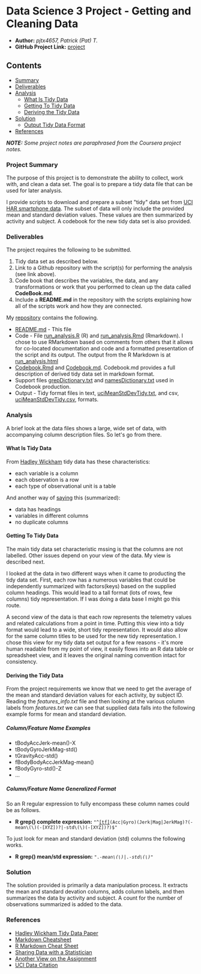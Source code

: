 # Data Science 3 Project - Getting and Cleaning Data
* __Author:__ *pjtx4657, Patrick (Pat) T.*
* __GitHub Project Link:__ [project](https://github.com/pjtoms/ds3-gcd "GitHub project link")

## Contents

* [Summary](#project)
* [Deliverables](#deliverables)
* [Analysis](#analysis)
  * [What Is Tidy Data](#whatIsTidy)
  * [Getting To Tidy Data](#gettingToTidy)
  * [Deriving the Tidy Data](#deriving)
* [Solution](#solution)
  * [Output Tidy Data Format](#tidyDataFmt)
* [References](#references)

_**NOTE:** Some project notes are paraphrased from the Coursera project notes._

### <a name="project"></a>Project Summary
The purpose of this project is to demonstrate the ability to collect, work with, and clean a data set. The goal is to prepare a tidy data file that can be used for later analysis.

I provide scripts to download and prepare a subset "tidy" data set from [UCI HAR smartphone data](http://archive.ics.uci.edu/ml/datasets/Human+Activity+Recognition+Using+Smartphones "from UCI Machine Learning Repository - citation request at bottom of page"). The subset of data will only include the provided mean and standard deviation values. These values are then summarized by activity and subject. A codebook for the new tidy data set is also provided.

### <a name="deliverables"></a>Deliverables
The project requires the following to be submitted.
1. Tidy data set as described below.
2. Link to a Github repository with the script(s) for performing the analysis (see link above).
3. Code book that describes the variables, the data, and any transformations or work that you performed to clean up the data called __CodeBook.md__.
4. Include a __README.md__ in the repository with the scripts explaining how all of the scripts work and how they are connected.

My [repository](https://github.com/pjtoms/ds3-gcd "GitHub project link") contains the following.
* [README.md](https://github.com/pjtoms/ds3-gcd/blob/master/README.md "this file") - This file
* Code - File [run_analysis.R](https://github.com/pjtoms/ds3-gcd/blob/master/run_analysis.R "Initial script") (R) and [run_analysis.Rmd](https://github.com/pjtoms/ds3-gcd/blob/master/run_analysis.Rmd "main processing") (Rmarkdown). I chose to use RMarkdown based on comments from others that it allows for co-located documentation and code and a formatted presentation of the script and its output. The output from the R Markdown is at [run_analysis.html](https://github.com/pjtoms/ds3-gcd/blob/master/run_analysis.html "run_analysis.Rmd output")
* [Codebook.Rmd](https://github.com/pjtoms/ds3-gcd/blob/master/Codebook.Rmd "code book generator script") and [Codebook.md](https://github.com/pjtoms/ds3-gcd/blob/master/Codebook.md "code book markdown output"). Codebook.md provides a full description of derived tidy data set in markdown format.
* Support files [grepDictionary.txt](https://github.com/pjtoms/ds3-gcd/blob/master/grepDictionary.txt "grep expressions to support codebook production") and [namesDictionary.txt](https://github.com/pjtoms/ds3-gcd/blob/master/namesDictionary.txt "names dictionary to support codebook production") used in Codebook production.
* Output - Tidy format files in text, [uciMeanStdDevTidy.txt](https://github.com/pjtoms/ds3-gcd/blob/master/uciMeanStdDevTidy.txt "text tidy file"), and csv, [uciMeanStdDevTidy.csv](https://github.com/pjtoms/ds3-gcd/blob/master/uciMeanStdDevTidy.csv "csv tidy file"), formats.

### <a name="analysis"></a>Analysis
A brief look at the data files shows a large, wide set of data, with accompanying column description files. So let's go from there.

#### <a name="whatIsTidy"></a>What Is Tidy Data
From [Hadley Wickham](http://vita.had.co.nz/papers/tidy-data.pdf "tidy data paper") tidy data has these characteristics:

* each variable is a column
* each observation is a row
* each type of observational unit is a table

And another way of [saying](https://thoughtfulbloke.wordpress.com/2015/09/09/getting-and-cleaning-the-assignment/ "project notes from forum reference") this (summarized):

* data has headings
* variables in different columns
* no duplicate columns

#### <a name="gettingToTidy"></a>Getting To Tidy Data
The main tidy data set characteristic mssing is that the columns are not labelled. Other issues depend on your view of the data. My view is described next.

I looked at the data in two different ways when it came to producting the tidy data set. First, each row has a numerous variables that could be independently summarized with factors(keys) based on the supplied column headings. This would lead to a tall format (lots of rows, few columns) tidy representation. If I was doing a data base I might go this route.

A second view of the data is that each row represents the telemetry values and related calculations from a point in time. Putting this view into a tidy format would lead to a wide, short tidy representation. It would also allow for the same column titles to be used for the new tidy representation. I chose this view for my tidy data set output for a few reasons - it's more human readable from my point of view, it easily flows into an R data table or spreadsheet view, and it leaves the original naming convention intact for consistency.

#### <a name="deriving"></a>Deriving the Tidy Data
From the project requirements we know that we need to get the average of the mean and standard deviation values for each activity, by subject ID. Reading the *features_info.txt* file and then looking at the various column labels from *features.txt* we can see that supplied data falls into the following example forms for mean and standard deviation.

##### Column/Feature Name Examples
* tBodyAccJerk-mean()-X
* tBodyGyroJerkMag-std()
* tGravityAcc-std()
* fBodyBodyAccJerkMag-mean()
* fBodyGyro-std()-Z
* ...

##### Column/Feature Name Generalized Format
So an R regular expression to fully encompass these column names could be as follows.

* __R grep() complete expression:__ <code>"\^[[tf]](Body|Gravity|BodyBody)(Acc|Gyro)(Jerk|Mag|JerkMag)?(-mean\\(\\)(-[XYZ])?|-std\\(\\)(-[XYZ])?)\$"</code>

To just look for mean and standard deviation (std) columns the following works.

* __R grep() mean/std expression:__ <code>".*-mean\\(\\)*|.*-std\\(\\)*"</code>

### <a name="solution"></a>Solution
The solution provided is primarily a data manipulation process. It extracts the mean and standard devation columns, adds column labels, and then summarizes the data by activity and subject. A count for the number of observations summarized is added to the data.


### <a name="references"></a>References
* [Hadley Wickham Tidy Data Paper](http://vita.had.co.nz/papers/tidy-data.pdf "IMO - indispensable for this project, sections 3 and 5 really helped")
* [Markdown Cheatsheet](https://github.com/adam-p/markdown-here/wiki/Markdown-Cheatsheet "instructional")
* [R Markdown Cheat Sheet](https://www.rstudio.com/wp-content/uploads/2016/03/rmarkdown-cheatsheet-2.0.pdf "instructional")
* [Sharing Data with a Statistician](http://blogs.biomedcentral.com/bmcblog/2013/11/26/how-to-share-data-with-a-statistician/ "codebook info")
* [Another View on the Assignment](https://thoughtfulbloke.wordpress.com/2015/09/09/getting-and-cleaning-the-assignment/ "another view")
* [UCI Data Citation](http://archive.ics.uci.edu/ml/citation_policy.html "from UCI Citation Policy")


